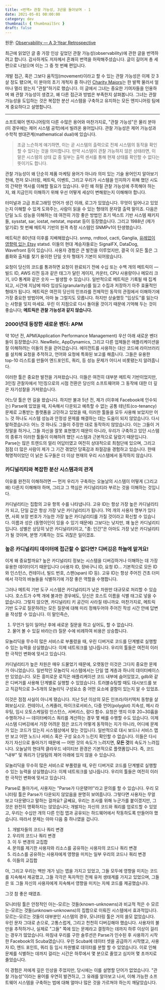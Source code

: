 ```yaml
---
title: <번역> 관찰 가능성, 3년을 돌아보며 - 1
date: 2021-05-01 00:00:00
category: dev
thumbnail: { thumbnailSrc }
draft: false
---
```


원문: [Observability — A 3-Year Retrospective](https://thenewstack.io/observability-a-3-year-retrospective/)

최근에 읽었던 글 중 가장 인상 깊었던 관찰 가능성(observability)에 관한 글을 번역하려고 합니다. 감사하게도 저자께서 흔쾌히 번역을 허락해주셨습니다. 글이 길어져 총 세 편으로 나눴으며 이는 그 중 첫 번째 편입니다.

개발 접근, 혹은 그보다 움직임(movement)이라고 할 수 있는 관찰 가능성은 이제 갓 3살 정도 됐으며, 이 분야의 초기 개척자 중 하나인 [Charity Majors](https://twitter.com/mipsytipsy)는 한 발짝 물러서 얼마나 멀리 왔는지 "관찰"하기로 했습니다. 이 글에서 그녀는 중요한 기여자들을 인용하며 왜 관찰 가능성이 생겼고, 왜 다른 접근과 방법은 부족한지 살펴봅니다. 그녀는 관찰 가능성을 도입하는 것은 복잡한 분산 시스템을 구축하고 유지하는 모든 엔지니어링 팀에게 중요하다고 설명합니다.

---

소프트웨어 엔지니어링의 다른 수많은 용어와 마찬가지로, "관찰 가능성"은 물리 분야(이 경우에는 제어 시스템 공학)에서 빌려온 용어입니다. 관찰 가능성은 제어 가능성과 수학적 쌍대관계(mathematical dual)에 있습니다.

> 조금 느슨하게 얘기하면, 이는 곧 시스템의 출력으로 전체 시스템의 동작을 확인할 수 있다는 것을 의미합니다. 만약 시스템이 관찰 가능하지 않은 상태라면, 이 말은 시스템의 상태 값 중 일부는 출력 센서를 통해 현재 상태를 확인할 수 없다는 뜻이기도 합니다.

관찰 가능성이 왜 단순히 제품 마케팅 용어가 아니라 의미 있는 기술 용어인지 알아보기 전에, 먼저 모니터링, 메트릭, 이벤트, 그리고 우리가 시스템을 인지하기 위해 했던 시도의 간략한 역사를 이해할 필요가 있습니다. 우린 왜 하필 관찰 가능성에 주목해야 하는지, 왜 지금인지 이해하기 위해 우선 어떻게 세상이 변해왔는지 이해해야 합니다.

터미널과 고급 프로그래밍 언어가 생긴 이래, 로그가 있었습니다. 무엇이 일어나고 있었는지 이해할 수 있게 도와주는, 사람이 읽을 수 있는 형태의 문자열 출력 말이죠. 다음은 단일 노드 성능을 이해하는 데 여전히 가장 좋은 방법인 초기 텍스트 기반 시스템 패키지들, sysstat, sar, iostat, netstat, mpstat 등이 등장했습니다. 그리고 1988년 (제가 알기로) 첫 번째 메트릭 기반의 원격 측정 시스템인 SNMPv1이 탄생했습니다.

메트릭은 80년대 이후를 지배해왔습니다. snmp, rrdtool, cacti, Ganglia, [유례없이 영향력 있는 Etsy](https://codeascraft.com/2011/02/15/measure-anything-measure-everything/?utm_source=thenewstack&utm_medium=website&utm_campaign=platform) statsd. 이들의 현대 계승자들로는 SignalFX, DataDog, Wavefront 등이 있습니다. 사용자 경험은 큰 발전을 이루었지만, 결국 이 모든 툴은 그룹화와 출처를 찾기 용이한 단일 숫자 형태가 기본이 되어왔습니다.

요청이 당신의 코드를 통과하면 요청이 완료되기 전에 수십 또는 수백 개의 메트릭이 — 빌드 ID, AWS 리전 등과 같은 태그가 달린 게이지, 카운터, CPU 사용량이나 메모리 크기, I/O 통계와 같은 숫자 — 발생할 수 있습니다. 일반적으로 메트릭은 기록될 때 집계되고, 시간에 지남에 따라 입상도(granularity)를 잃고 수집과 저장하기 아주 효율적인 형태가 됩니다. 메트릭은 여전히 당신의 인프라를 전체적인 동작의 관점에서 이해하기에 가장 중요한 방법이며, 아마 늘 그럴지도 모릅니다. 하지만 상술했듯 "입상도"를 잃는다는 사항을 잊지 마세요. 우린 이 지점으로 다시 돌아올 것이기 때문에 기억해 두는 것이 좋습니다; **메트릭은 관찰 가능성과 같지 않습니다.**

### 2000년대 등장한 새로운 벤더: APM

약 10년 전, APM(Application Performance Management) 우산 아래 새로운 벤더들이 등장했습니다. NewRelic, AppDynamics, 그리고 다른 업체들은 애플리케이션을 잘 이해하려는 이들의 돈을 걷어갔습니다. 에이전트를 사용하는 대신 코드에 라이브러리를 설치해 요청을 추적하고, 언어와 요청에 특화된 보고를 해줍니다. 그들은 유용한 top-10 리스트를 만들어 엔드포인트, 쿼리, 등 성능 문제가 어디서 비롯됐는지 알려줍니다.

이러한 툴은 중요한 발전을 가져왔습니다. 이들은 여전히 대부분 메트릭 기반이었지만, 3인칭 관찰자에서 1인칭으로의 시점 전환은 당신의 소프트웨어와 그 동작에 대한 더 깊은 자기성찰을 가져왔습니다.

어느덧 툴은 먼 길을 왔습니다. 하지만 불과 5년 전, 제가 (이후에 Facebook에 인수되는) Parse에 있었을 때, 지속해서 다운되고 예측할 수 없는 공통 테넌트(co-tenancy) 문제로 고통받는 플랫폼을 고민하고 있었을 때, 이러한 툴들을 모두 사용해 보았지만 어느 것 하나도 시스템 성능과 안정성 문제를 해결하는 데는 도움이 되지 않았습니다. 다시 말하겠습니다: 어느 것 하나도 그들이 주장한 대로 동작하지 않았습니다. 이는 그들이 거짓말을 하거나, 그들 자신을 잘못 표현했기 때문이 아니라, 우리가 구축하고 있던 시스템의 종류가 이러한 툴들이 이해하려 했던 시스템과 근본적으로 달랐기 때문입니다. Parse는 많은 트렌드의 얼리 어답터였고 여전히 상대적으로 최첨단에 있으며, 그리고 점점 더 많은 사람이 제가 그 기간 겪었던 당혹감과 좌절감을 경험하고 있습니다. 한때 혁명적이었던 이 낡은 도구들은 더 이상 현재의 우리 시스템에서 동작하지 않습니다.

### 카디널리티와 복잡한 분산 시스템과의 관계

이유를 완전히 이해하려면 — 먼저 우리가 구축하는 오늘날의 시스템이 어떻게 (그리고 왜) 다른지 이해해야 하며, 그리고 그 핵심은 카디널리티라 부르는 것을 이해하는 것입니다.

카디널리티는 집합의 고유 항목 수를 나타냅니다. 고유 ID는 항상 가장 높은 카디널리티가 되고, 단일 값은 항상 가장 낮은 카디널리티가 됩니다. 1억 개의 사용자 명부가 있다면, 사회 보장 번호가 가능한 가장 높은 카디널리티를 가질 것이라고 확신할 수 있습니다. 이름과 성은 (동명이인이 있을 수 있기 때문에) 그보다는 낮지만, 꽤 높은 카디널리티입니다. 성별은 상당히 낮은 카디널리티이고, "종: 인간"은 아마도 가장 낮은 카디널리티가 될 것이며, 분명 기록하는 것도 귀찮은 일이겠죠.

### 높은 카디널리티 데이터에 접근할 수 없다면? 디버깅은 하늘에 맡겨요!

이게 왜 중요할까요? 높은 카디널리티 정보는 시스템을 디버깅하거나 이해하는 데 가장 유용한 데이터이기 때문입니다 (사용자 ID, 장바구니 ID, 요청 ID... 기본적으로 모든 ID와 인스턴스, 컨테이너, 빌드 번호, 스팬(span) ID 등). 고유 ID는 항상 주어진 건초 더미에서 각각의 바늘들을 식별하기에 가장 좋은 역할을 수행합니다.

그러나 메트릭 기반 도구 시스템은 카디널리티가 낮은 차원만 대규모로 처리할 수 있습니다. 호스트가 수백 개에 불과한 경우에도, 당신은 호스트 이름을 식별 태그로 넣을 수 없습니다. 그렇지 않으면, 카디널리티 키 공간이 사라질 테니까요. 마찬가지로, 메트릭 기반 도구로 질문하려는 모든 질문에 대해 미리 정해두어야 주어진 작성 시간 안에 답변을 작성할 수 있습니다. 이 말인즉슨,

1. 무언가 일이 일어난 후에 새로운 질문을 하고 싶어도, 할 수 없습니다.
2. 물어 볼 수 있길 바라는(!) 질문 수에 비례하여 비용은 상승합니다.

모놀리딕을 무수히 많은 서비스로 부풀렸을 때, 우린 디버거로 코드를 단계별로 실행할 수 있는 능력을 상실했습니다: 이제 네트워크를 넘나듭니다. 우리의 툴들은 여전히 이러한 극적인 변화에 맞서고 있습니다.

카디널리티가 높은 차원은 매우 드물었기 때문에, 오랫동안 이것은 그다지 중요한 문제가 아니었습니다. 일반적인 모놀리딕 시스템에서는 단일 앱 계층과 하나의 데이터베이스만 있었습니다. 모든 흥미로운 로직은 애플리케이션 코드 내부에 숨어있었고, gdb와 같은 디버거를 사용해 단계별로 실행할 수 있었습니다. 트러블슈팅할 때도 대시보드를 보고 직감적으로 3~5개의 모놀리딕 구성요소 중 어떤 요소에 결함이 있는지 알 수 있었죠.

이것은 점점 사실이 아니게 됐습니다. 지난 5년 이상의 모든 인프라/아키텍처 동향을 살펴보십시오. 컨테이너, 스케줄러, 마이크로서비스, 다중 언어(polyglot) 지속성, 메시 라우팅, 임시 오토스케일링 인스턴스, 서버리스, 람다 함수. 요청은 엣지 이후 20~30홉을 수행하거나 — 데이터베이스 쿼리를 계산하는 경우 몇 배를 수행할 수도 있습니다. 이제 시스템 디버깅에서 가장 어려운 점은 코드가 어떻게 동작하는 지가 아니라, 어디에 문제가 있는 코드가 있는지 시스템상에서 찾는 것입니다. 일반적으로 대시 보드나 서비스 맵만 보고 어떤 노드나 서비스 혹은 구성 요소가 느린지 확인할 수 없습니다. 이들은 다시 자기 자신으로 돌아가기 때문에 — 어떤 것의 속도가 느려지면, **모든 것**의 속도가 느려집니다. 오늘날의 현대적 클라우드 네이티브 환경은 기본적으로 플랫폼입니다. 즉, 코드 "내부" 및 쿼리가 단일팀의 제어 아래에 있지 않을 수 있습니다.

모놀리딕을 무수히 많은 서비스로 부풀렸을 때, 우린 디버거로 코드를 단계별로 실행할 수 있는 능력을 상실했습니다: 이제 네트워크를 넘나듭니다. 우리의 툴들은 여전히 이러한 극적인 변화에 맞서고 있습니다.

Parse로 돌아가서, 사용자는 "Parse가 다운됐어!"라고 문의를 할 수 있습니다. 우리 모니터링 툴은 Parse가 다운되지 않았음을 분명히 보여줍니다. 그렇다면 사용자는 무얼 보고 다운됐다고 말하는 걸까요? 글쎄요, 우리는 조사를 위해 누군가를 붙이겠지만, 그것은 완전히 명확하지는 않았습니다; 개발자는 자신의 코드와 쿼리를 업로드할 수 있었고, 우리는 수십만 개의 다른 인접 앱과 공유되는 하드웨어에서 작동하도록 만들어야 했습니다. 따라서 문제는 아마 다음 중 하나였을 겁니다.

1. 개발자들의 코드나 쿼리 변경
2. 우리의 코드나 쿼리 변경
3. 이 두 변경의 교집합
4. 문의를 제기한 사용자와 리소스를 공유하는 사용자의 코드나 쿼리 변경
5. 리소스를 공유하는 사용자에게 영향을 미치는 일부 우리의 코드나 쿼리 변경
6. 이들의 교집합

아, 그리고 우리는 백만 개가 넘는 앱을 가지고 있었고, 그들 모두에 영향을 미치는 코드를 지속해서 제공했고, 그들 각각은 독자적인 전체 유저 생태계를 가지고 있었으며, 그들은 또 그들 자신의 사용자에게 지속해서 영향을 미치는 자체 코드를 제공했습니다.

그것 참 좋은 때였죠.

모니터링 툴은 안정적인 아는-모르는 것들(known-unknowns)과 비교적 적은 수 모르는-모르는 것들(unknown-unknowns)의 집합으로 이뤄진 시스템에서 효과적입니다. 모르는-모르는 것들이 대부분인 시스템의 경우, 모니터링 툴은 거의 쓸모 없었습니다. 우린 문자 그대로 손으로, 고통스럽게, 그리고 천천히 디버깅해야 했습니다. 사용자의 불만을 추적하거나, 실제로 "그들" 쪽에 있는 문제라고 결정하는 데까지 하루 이상이 걸리는 경우가 많았습니다. 마침내 우리를 구한 솔루션은 Parse가 인수된 후 사용하기 시작한 Facebook의 Scuba였습니다. 우린 Scuba에 데이터 셋을 공급하기 시작했고, 사용자 ID, 엔드 포인트, 쿼리 등 임시 차원별로 데이터를 분할 할 수 있었습니다. 이로 인해 문제를 식별하는 데까지 걸리는 시간은 하루에서 몇 분으로 줄었고 심지어 몇 초까지로 줄었습니다.

이 경험은 저에게 깊은 인상을 주었지만, 당시에는 이를 설명할 단어가 없었습니다. "관찰 가능성"이라는 용어를 우연히 발견하고, 그 유래를 알아보고 나서, 이해 가능한 소프트웨어 시스템을 구축하는 법에 대해 얼마나 많은 것을 가르쳐야 하는지 깨달았습니다.
